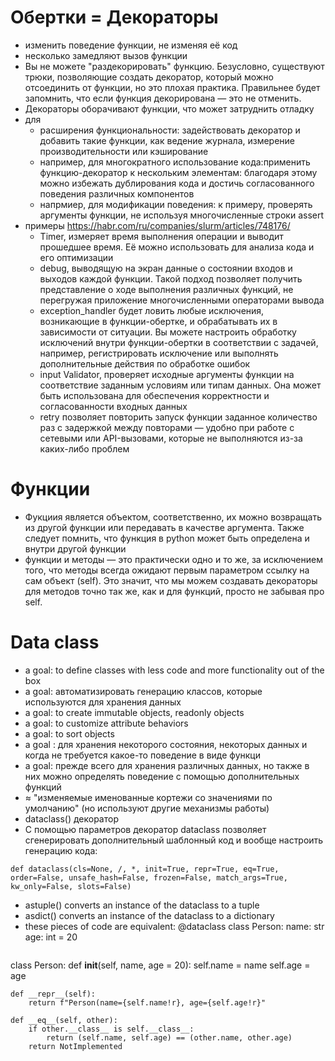 # Обертки = Декораторы
* изменить поведение функции, не изменяя её код
* несколько замедляют вызов функции
* Вы не можете "раздекорировать" функцию. Безусловно, существуют трюки, позволяющие создать декоратор, который можно отсоединить от функции, но это плохая практика. Правильнее будет запомнить, что если функция декорирована — это не отменить.
* Декораторы оборачивают функции, что может затруднить отладку
* для
   + расширения функциональности: задействовать декоратор и добавить такие функции, как ведение журнала, измерение производительности или кэширование
   + например, для многократного использование кода:применить функцию-декоратор к нескольким элементам: благодаря этому можно избежать дублирования кода и достичь согласованного поведения различных компонентов
   + напрмиер, для модификации поведения: к примеру, проверять аргументы функции, не используя многочисленные строки assert
* примеры https://habr.com/ru/companies/slurm/articles/748176/
   + Timer, измеряет время выполнения операции и выводит прошедшее время. Её можно использовать  для анализа кода и его оптимизации
   + debug, выводящую на экран данные о состоянии входов и выходов каждой функции. Такой подход позволяет получить представление о ходе выполнения различных функций, не перегружая приложение многочисленными операторами вывода
   + exception_handler будет ловить любые исключения, возникающие в функции-обертке, и обрабатывать их в зависимости от ситуации. Вы можете настроить обработку исключений внутри функции-обертки в соответствии с задачей, например, регистрировать исключение или выполнять дополнительные действия по обработке ошибок
   + input Validator, проверяет исходные аргументы функции на соответствие заданным условиям или типам данных. Она может быть использована для обеспечения корректности и согласованности входных данных
   + retry позволяет повторить запуск функции заданное количество раз с задержкой между повторами — удобно при работе с сетевыми или API-вызовами, которые не выполняются из-за каких-либо проблем

# Функции
* Фукциия является объектом, соответственно, их можно возвращать из другой функции или передавать в качестве аргумента. Также следует помнить, что функция в python может быть определена и внутри другой функции
* функции и методы — это практически одно и то же, за исключением того, что методы всегда ожидают первым параметром ссылку на сам объект (self). Это значит, что мы можем создавать декораторы для методов точно так же, как и для функций, просто не забывая про self.

# Data class
* a goal: to define classes with less code and more functionality out of the box
* a goal: автоматизировать генерацию классов, которые используются для хранения данных
* a goal: to create immutable objects, readonly objects
* a goal: to customize attribute behaviors
* a goal: to sort objects
* a goal : для хранения некоторого состояния, некоторых данных и когда не требуется какое-то поведение в виде функци
* a goal: прежде всего для хранения различных данных, но также в них можно определять поведение с помощью дополнительных функций
* ≈ "изменяемые именованные кортежи со значениями по умолчанию" (но используют другие механизмы работы)
* dataclass() декоратор
* С помощью параметров декоратор dataclass позволяет сгенерировать дополнительный шаблонный код и вообще настроить генерацию кода:
```
def dataclass(cls=None, /, *, init=True, repr=True, eq=True, order=False, unsafe_hash=False, frozen=False, match_args=True, kw_only=False, slots=False)
```
* astuple() converts an instance of the dataclass to a tuple
* asdict() converts an instance of the dataclass to a dictionary
* these pieces of code are equivalent:
@dataclass
class Person:
    name: str
    age: int = 20
```
```
class Person:
    def __init__(self, name, age = 20):
        self.name = name
        self.age = age
 
    def __repr__(self):
        return f"Person(name={self.name!r}, age={self.age!r}"
     
    def __eq__(self, other):
        if other.__class__ is self.__class__:
            return (self.name, self.age) == (other.name, other.age)
        return NotImplemented
```
